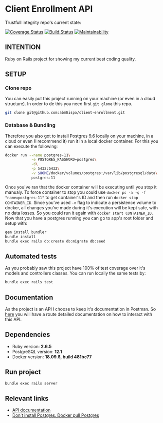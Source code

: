 # Client Enrollment API
Trustfull integrity repo's current state:

[![Coverage Status](https://coveralls.io/repos/github/abmBispo/client-enrollment/badge.svg?branch=master)](https://coveralls.io/github/abmBispo/client-enrollment?branch=master) [![Build Status](https://travis-ci.org/abmBispo/client-enrollment.svg?branch=master)](https://travis-ci.org/abmBispo/client-enrollment) [![Maintainability](https://api.codeclimate.com/v1/badges/6c81ee76252c886dcd0e/maintainability)](https://codeclimate.com/github/abmBispo/client-enrollment/maintainability)

## INTENTION
Ruby on Rails project for showing my current best coding quality.
## SETUP
### Clone repo
You can easily put this project running on your machine (or even in a cloud structure). In order to de this you need first `git glone` this repo.
```sh
git clone git@github.com:abmBispo/client-enrollment.git
```
### Database & Bundling
Therefore you also got to install Postgres 9.6 locally on your machine, in a cloud or even (I recommend it) run it in a local docker container. For this you can execute the following:
```sh
docker run --name postgres-11\
            -e POSTGRES_PASSWORD=postgres\
            -d\
            -p 5432:5432\
            -v $HOME/docker/volumes/postgres:/var/lib/postgresql/data\
            postgres:11
```
Once you've ran that the docker container will be executing until you stop it manualy. To force container to stop you could use `docker ps -a -q -f "name=postgres-11"` to get container's ID and then run `docker stop CONTAINER_ID`. Since you've used `-v` flag to indicate a persistence volume to docker, all changes you've made during it's execution will be kept safe, with no data losses. So you could run it again with `docker start CONTAINER_ID`.
Now that you have a postgres running you can go to app's root folder and setup with:
```sh
gem install bundler
bundle install
bundle exec rails db:create db:migrate db:seed
```
## Automated tests
As you probably saw this project have 100% of test coverage over it's models and controllers classes.
You can run locally the same tests by:
```sh
bundle exec rails test
```
## Documentation
As the project is an API I choose to keep it's documentation in Postman. So [here](https://documenter.getpostman.com/view/479599/T17KcmCm?version=latest#937f54bb-98e8-42c4-8003-8163295b9514) you will have a route detailed documentation on how to interact with this API.
## Dependencies
* Ruby version: **2.6.5**
* PostgreSQL version: **12.1**
* Docker version: **18.09.6, build 481bc77**

## Run project
```sh
bundle exec rails server
```

## Relevant links

* [API documentation](https://documenter.getpostman.com/view/479599/T17KcmCm?version=latest#937f54bb-98e8-42c4-8003-8163295b9514)
* [Don't install Postgres. Docker pull Postgres](https://hackernoon.com/dont-install-postgres-docker-pull-postgres-bee20e200198)
